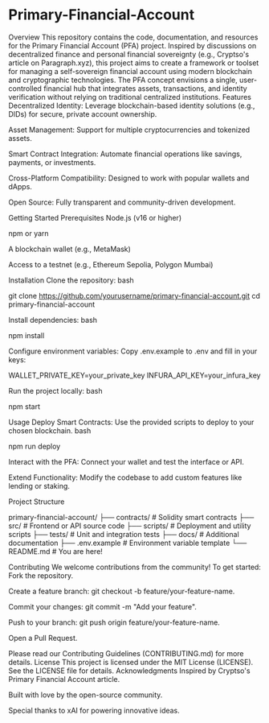 
# Primary-Financial-Account
Overview
This repository contains the code, documentation, and resources for the Primary Financial Account (PFA) project. Inspired by discussions on decentralized finance and personal financial sovereignty (e.g., Cryptso's article on Paragraph.xyz), this project aims to create a framework or toolset for managing a self-sovereign financial account using modern blockchain and cryptographic technologies.
The PFA concept envisions a single, user-controlled financial hub that integrates assets, transactions, and identity verification without relying on traditional centralized institutions.
Features
Decentralized Identity: Leverage blockchain-based identity solutions (e.g., DIDs) for secure, private account ownership.

Asset Management: Support for multiple cryptocurrencies and tokenized assets.

Smart Contract Integration: Automate financial operations like savings, payments, or investments.

Cross-Platform Compatibility: Designed to work with popular wallets and dApps.

Open Source: Fully transparent and community-driven development.

Getting Started
Prerequisites
Node.js (v16 or higher)

npm or yarn

A blockchain wallet (e.g., MetaMask)

Access to a testnet (e.g., Ethereum Sepolia, Polygon Mumbai)

Installation
Clone the repository:
bash

git clone https://github.com/yourusername/primary-financial-account.git
cd primary-financial-account

Install dependencies:
bash

npm install

Configure environment variables:
Copy .env.example to .env and fill in your keys:

WALLET_PRIVATE_KEY=your_private_key
INFURA_API_KEY=your_infura_key

Run the project locally:
bash

npm start

Usage
Deploy Smart Contracts: Use the provided scripts to deploy to your chosen blockchain.
bash

npm run deploy

Interact with the PFA: Connect your wallet and test the interface or API.

Extend Functionality: Modify the codebase to add custom features like lending or staking.

Project Structure

primary-financial-account/
├── contracts/          # Solidity smart contracts
├── src/               # Frontend or API source code
├── scripts/           # Deployment and utility scripts
├── tests/             # Unit and integration tests
├── docs/              # Additional documentation
├── .env.example       # Environment variable template
└── README.md          # You are here!

Contributing
We welcome contributions from the community! To get started:
Fork the repository.

Create a feature branch: git checkout -b feature/your-feature-name.

Commit your changes: git commit -m "Add your feature".

Push to your branch: git push origin feature/your-feature-name.

Open a Pull Request.

Please read our Contributing Guidelines (CONTRIBUTING.md) for more details.
License
This project is licensed under the MIT License (LICENSE). See the LICENSE file for details.
Acknowledgments
Inspired by Cryptso's Primary Financial Account article.

Built with love by the open-source community.

Special thanks to xAI for powering innovative ideas.

